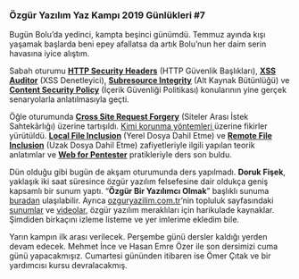 ### Özgür Yazılım Yaz Kampı 2019 Günlükleri #7

Bugün Bolu’da yedinci, kampta beşinci günümdü. Temmuz ayında kışı yaşamak başlarda beni epey afallatsa da artık Bolu’nun her daim serin havasına iyice alıştım.

Sabah oturumu [**HTTP Security Headers**](https://www.mehmetince.net/http-security-headerlari-neden-ve-nasil-kullanilmalidir/) (HTTP Güvenlik Başlıkları), [**XSS Auditor**](https://developer.mozilla.org/tr/docs/Web/HTTP/Headers/X-XSS-Protection) (XSS Denetleyici), [**Subresource Integrity**](https://developer.mozilla.org/en-US/docs/Web/Security/Subresource_Integrity) (Alt Kaynak Bütünlüğü) ve [**Content Security Policy**](https://developer.mozilla.org/en-US/docs/Web/HTTP/CSP) (İçerik Güvenliği Politikası) konularının yine gerçek senaryolarla anlatılmasıyla geçti.

Öğle oturumunda [**Cross Site Request Forgery**](https://developer.mozilla.org/en-US/docs/Glossary/CSRF) (Siteler Arası İstek Sahtekârlığı) üzerine tartışıldı. [Kimi korunma yöntemleri ](https://cheatsheetseries.owasp.org/cheatsheets/Cross-Site_Request_Forgery_Prevention_Cheat_Sheet.html)üzerine fikirler yürütüldü. [**Local File Inclusion**](https://en.wikipedia.org/wiki/File_inclusion_vulnerability) (Yerel Dosya Dahil Etme) ve [**Remote File Inclusion**](https://en.wikipedia.org/wiki/File_inclusion_vulnerability#Remote_file_inclusion) (Uzak Dosya Dahil Etme) zafiyetleriyle ilgili yapılan teorik anlatımlar ve [**Web for Pentester**](https://www.pentesterlab.com/exercises/web_for_pentester/course) pratikleriyle ders son buldu.

Dün olduğu gibi bugün de akşam oturumunda ders yapılmadı. **Doruk Fişek**, yaklaşık iki saat süresince özgür yazılım felsefesine dair oldukça geniş kapsamlı bir sunum yaptı. “**Özgür Bir Yazılımcı Olmak**” başlıklı sunuma [buradan](https://topluluk.ozguryazilim.com.tr/wp-content/sunumlar/ozguryazilim-sunumlar/ozgur-bir-yazilimci-olmak.html#1) ulaşılabilir. Ayrıca [ozguryazilim.com.tr](https://ozguryazilim.com.tr/)’nin topluluk sayfasındaki [sunumlar](https://topluluk.ozguryazilim.com.tr/sunumlar/) ve [videolar](https://topluluk.ozguryazilim.com.tr/video/), özgür yazılım meraklıları için harikulade kaynaklar. Şimdiden birkaçını izleme listeme ve yer imlerime ekledim bile.

Yarın kampın ilk arası verilecek. Perşembe günü dersler kaldığı yerden devam edecek. Mehmet İnce ve Hasan Emre Özer ile son dersimizi cuma günü yapacakmışız. Cumartesi gününden itibaren ise Ömer Çıtak ve bir yardımcısı kursu devralacakmış.